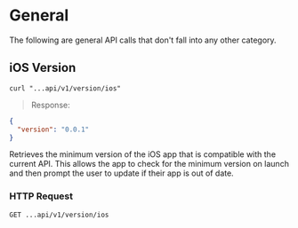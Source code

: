 # General

The following are general API calls that don't fall into any other category.

## iOS Version

```shell
curl "...api/v1/version/ios"
```

> Response:

```json
{
  "version": "0.0.1"
}
```

Retrieves the minimum version of the iOS app that is compatible with the current API. This allows the app to check for the minimum version on launch and then prompt the user to update if their app is out of date.

### HTTP Request

`GET ...api/v1/version/ios`
